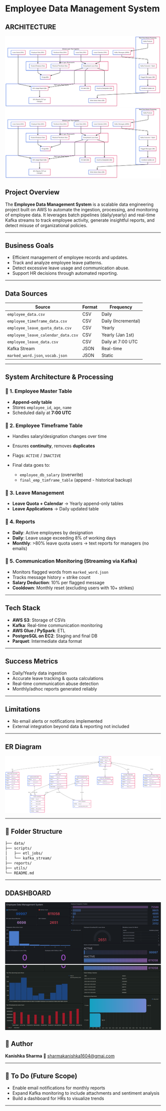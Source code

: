 # Employee Data Management System

## ARCHITECTURE
![Mermaid Chart](./mermaid-diagram.png)
![Mermaid Chart](./mermaid-diagram_01.png)

## Project Overview

The **Employee Data Management System** is a scalable data engineering project built on AWS to automate the ingestion, processing, and monitoring of employee data. It leverages batch pipelines (daily/yearly) and real-time Kafka streams to track employee activity, generate insightful reports, and detect misuse of organizational policies.

---

## Business Goals

* Efficient management of employee records and updates.
* Track and analyze employee leave patterns.
* Detect excessive leave usage and communication abuse.
* Support HR decisions through automated reporting.

---

## Data Sources

| Source                             | Format | Frequency           |
| ---------------------------------- | ------ | ------------------- |
| `employee_data.csv`                | CSV    | Daily               |
| `employee_timeframe_data.csv`      | CSV    | Daily (Incremental) |
| `employee_leave_quota_data.csv`    | CSV    | Yearly              |
| `employee_leave_calendar_data.csv` | CSV    | Yearly (Jan 1st)    |
| `employee_leave_data.csv`          | CSV    | Daily at 7:00 UTC   |
| Kafka Stream                       | JSON   | Real-time           |
| `marked_word.json`, `vocab.json`   | JSON   | Static              |

---

## System Architecture & Processing

### 🔹 1. Employee Master Table

* **Append-only table**
* Stores `employee_id`, `age`, `name`
* Scheduled daily at **7:00 UTC**

### 🔹 2. Employee Timeframe Table

* Handles salary/designation changes over time
* Ensures **continuity**, removes **duplicates**
* Flags: `ACTIVE` / `INACTIVE`
* Final data goes to:

  * `employee_db_salary` (overwrite)
  * `final_emp_timframe_table` (append - historical backup)

### 🔹 3. Leave Management

* **Leave Quota + Calendar** → Yearly append-only tables
* **Leave Applications** → Daily updated table

### 🔹 4. Reports

* **Daily**: Active employees by designation
* **Daily**: Leave usage exceeding 8% of working days
* **Monthly**: >80% leave quota users → text reports for managers (no emails)

### 🔹 5. Communication Monitoring (Streaming via Kafka)

* Monitors flagged words from `marked_word.json`
* Tracks message history + strike count
* **Salary Deduction**: 10% per flagged message
* **Cooldown**: Monthly reset (excluding users with 10+ strikes)

---

## Tech Stack

* **AWS S3**: Storage of CSVs
* **Kafka**: Real-time communication monitoring
* **AWS Glue / PySpark**: ETL
* **PostgreSQL on EC2**: Staging and final DB
* **Parquet**: Intermediate data format

---

## Success Metrics

* Daily/Yearly data ingestion
* Accurate leave tracking & quota calculations
* Real-time communication abuse detection
* Monthly/adhoc reports generated reliably

---

## Limitations

* No email alerts or notifications implemented
* External integration beyond data & reporting not included

---

## ER Diagram

![ER Diagram](./er-diagram.png)

---

## 📂 Folder Structure

```
├── data/
├── scripts/
│   ├── etl_jobs/
│   └── kafka_stream/
├── reports/
├── utils/
└── README.md
```

---
## DDASHBOARD
![Mermaid Chart](./dashboard1.png)
![Mermaid Chart](./dashboard2.png)

## 👤 Author

**Kanishka Sharma**
📧 [sharmakanishka1604@gmai.com](mailto:sharmakanishka1604@gmail.com)

---

## 📌 To Do (Future Scope)

* Enable email notifications for monthly reports
* Expand Kafka monitoring to include attachments and sentiment analysis
* Build a dashboard for HRs to visualize trends

---
